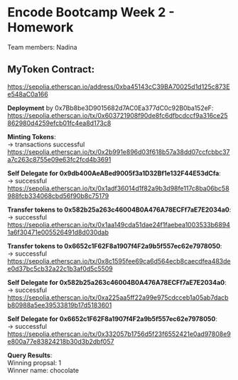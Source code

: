# Encode Bootcamp Week 2 - Homework

Team members: Nadina

## MyToken Contract:
https://sepolia.etherscan.io/address/0xba45143cC39BA70025d1d125c873Ee548aC0a166

**Deployment** by 0x7Bb8be3D9015682d7AC0Ea377dC0c92B0ba152eF:
https://sepolia.etherscan.io/tx/0x603721908f90de8fc6dfbcdccf9a316ce25862980d4259efcb01fc4ea8d173c8

**Minting Tokens**:<br />
-> transactions successful<br />
https://sepolia.etherscan.io/tx/0x2b991e896d03f618b57a38dd07ccfcbbc37a7c263c8755e09e63fc2fcd4b3691

**Self Delegate for 0x9db400AeABed9005f3a1D32Bf1e132F44E53dCfa**:<br />
-> successful<br />
https://sepolia.etherscan.io/tx/0x1adf36014d1f82a9b3d98fe117c8ba06bc58988fcb334068cbd56f90b8c75179

**Transfer tokens to 0x582b25a263c46004B0A476A78ECFf7aE7E2034a0**:<br />
-> successful<br />
https://sepolia.etherscan.io/tx/0x1aa149cda51dae24f1faebea1003533b68941a6f30471e005526491d8d030dab

**Transfer tokens to 0x6652c1F62F8a1907f4F2a9b5f557ec62e7978050**:<br />
-> successful<br />
https://sepolia.etherscan.io/tx/0x8c1595fee69ca6d564ecb8caecdfea483dee0d37bc5cb32a22c1b3af0d5c5509

**Self Delegate for 0x582b25a263c46004B0A476A78ECFf7aE7E2034a0**:<br />
-> successful<br />
https://sepolia.etherscan.io/tx/0xa225aa5ff22a99e975cdcceb1a05ab7dacbb80988a5ee39533819b17d5183601

**Self Delegate for 0x6652c1F62F8a1907f4F2a9b5f557ec62e7978050**:<br />
-> successful<br />
https://sepolia.etherscan.io/tx/0x332057b1756d5f23f6552421e0ad97808e9e800a77e83824218b30d3b2dbf057

**Query Results**:<br />
Winning propsal: 1<br />
Winner name: chocolate

